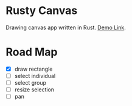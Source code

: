 # Rusty Canvas

Drawing canvas app written in Rust. 
[Demo Link](https://sak96.github.io/rusty_canvas/).


# Road Map

- [x] draw rectangle
- [ ] select individual
- [ ] select group
- [ ] resize selection
- [ ] pan
